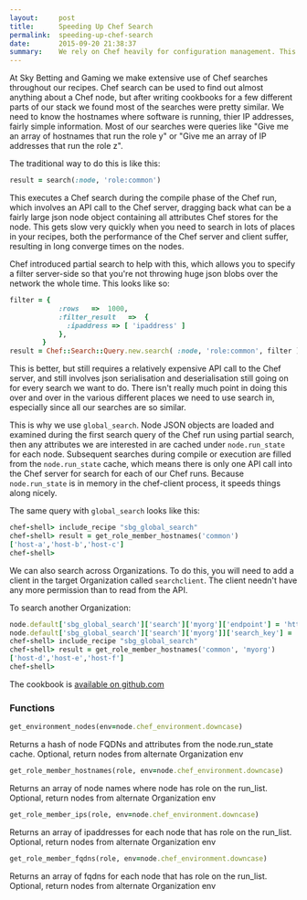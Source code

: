 ```yaml
---
layout:     post
title:      Speeding Up Chef Search
permalink:  speeding-up-chef-search
date:       2015-09-20 21:38:37
summary:    We rely on Chef heavily for configuration management. This is one way we speed it up.
---
```


At Sky Betting and Gaming we make extensive use of Chef searches throughout our recipes. Chef search can be used to find out almost anything about a Chef node, but after writing cookbooks for a few different parts of our stack we found most of the searches were pretty similar. We need to know the hostnames where software is running, thier IP addresses, fairly simple information. Most of our searches were queries like "Give me an array of hostnames that run the role y" or "Give me an array of IP addresses that run the role z".

The traditional way to do this is like this:

```rb
result = search(:node, 'role:common')
```

This executes a Chef search during the compile phase of the Chef run, which involves an API call to the Chef server, dragging back what can be a fairly large json node object containing all attributes Chef stores for the node. This gets slow very quickly when you need to search in lots of places in your recipes, both the performance of the Chef server and client suffer, resulting in long converge times on the nodes.

Chef introduced partial search to help with this, which allows you to specify a filter server-side so that you're not throwing huge json blobs over the network the whole time. This looks like so:

```rb
filter = {
            :rows   =>  1000,
            :filter_result   =>  {
              :ipaddress => [ 'ipaddress' ]
            },
        }
result = Chef::Search::Query.new.search( :node, 'role:common', filter );
```

This is better, but still requires a relatively expensive API call to the Chef server, and still involves json serialisation and deserialisation still going on for every search we want to do. There isn't really much point in doing this over and over in the various different places we need to use search in, especially since all our searches are so similar.

This is why we use `global_search`. Node JSON objects are loaded and examined during the first search query of the Chef run using partial search, then any attributes we are interested in are cached under `node.run_state` for each node.
Subsequent searches during compile or execution are filled from the `node.run_state` cache, which means there is only one API call into the Chef server for search for each of our Chef runs. Because `node.run_state` is in memory in the chef-client process, it speeds things along nicely.

The same query with `global_search` looks like this:

```rb
chef-shell> include_recipe "sbg_global_search"
chef-shell> result = get_role_member_hostnames('common')
['host-a','host-b','host-c']
chef-shell>
```

We can also search across Organizations. To do this, you will need to add a client in the target Organization called `searchclient`. The client needn't have any more permission than to read from the API.

To search another Organization:

```rb
node.default['sbg_global_search']['search']['myorg']['endpoint'] = 'http://yourchefserver/organizations/myorg'
node.default['sbg_global_search']['search']['myorg']]['search_key'] = 'Client key content'
chef-shell> include_recipe "sbg_global_search"
chef-shell> result = get_role_member_hostnames('common', 'myorg')
['host-d','host-e','host-f']
chef-shell>
```

The cookbook is [available on github.com](https://github.com/skybet/global_search)

### Functions

```rb
get_environment_nodes(env=node.chef_environment.downcase)
```
Returns a hash of node FQDNs and attributes from the node.run_state cache. Optional, return nodes from alternate Organization env

```rb
get_role_member_hostnames(role, env=node.chef_environment.downcase)
```
Returns an array of node names where node has role on the run_list. Optional, return nodes from alternate Organization env

```rb
get_role_member_ips(role, env=node.chef_environment.downcase)
```
Returns an array of ipaddresses for each node that has role on the run_list. Optional, return nodes from alternate Organization env

```rb
get_role_member_fqdns(role, env=node.chef_environment.downcase)
```
Returns an array of fqdns for each node that has role on the run_list. Optional, return nodes from alternate Organization env

